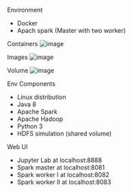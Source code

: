 Environment
- Docker
- Apach spark (Master with two worker)

Containers
![image](https://github.com/Sougri/Apache-Spark-Big-Data-Mining/assets/52750461/4f1c2c0b-fb3a-465d-be8a-589324ea7757)

Images
![image](https://github.com/Sougri/Apache-Spark-Big-Data-Mining/assets/52750461/016fcc8e-606a-43d3-bef6-a082eec6b966)

Volume
![image](https://github.com/Sougri/Apache-Spark-Big-Data-Mining/assets/52750461/ff6849fb-2233-4cc9-b9c9-e27c65591523)

Env Components
- Linux distribution
- Java 8
- Apache Spark
- Apache Hadoop
- Python 3
- HDFS simulation (shared volume)

Web UI
- Jupyter Lab at localhost:8888
- Spark master at localhost:8081
- Spark worker I at localhost:8082
- Spark worker II at localhost:8083




